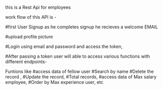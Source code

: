 this is a Rest Api for employees 

work flow of this API is -

#first User Signup as he completes signup he recieves a welcome EMAIL

#upload profile picture

#Login using email and password and access the token,


#After passing a token user will able to access  various functions with different endpoints-

Funtions like
#access data of fellow  user
#Search by name
#Delete the record ,
#Update the record,
#Total records,
#access data of Max salary employee,
#Order by Max experience user,
etc
